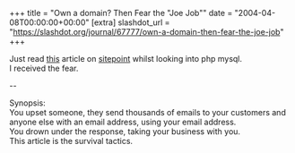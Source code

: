 +++
title = "Own a domain? Then Fear the \"Joe Job\""
date = "2004-04-08T00:00:00+00:00"
[extra]
slashdot_url = "https://slashdot.org/journal/67777/own-a-domain-then-fear-the-joe-job"
+++

<p>Just read <a href="http://www.sitepoint.com/article/sabotage-coping-joe-job">this</a>  article on <a href="http://www.sitepoint.com/">sitepoint</a> whilst looking into php mysql.<br>I received the fear.</p>
<p>--</p>
<p>Synopsis:<br>You upset someone, they send thousands of emails to your customers and anyone else with an email address, using your email address.<br>You drown under the response, taking your business with you.<br>This article is the survival tactics.</p>

